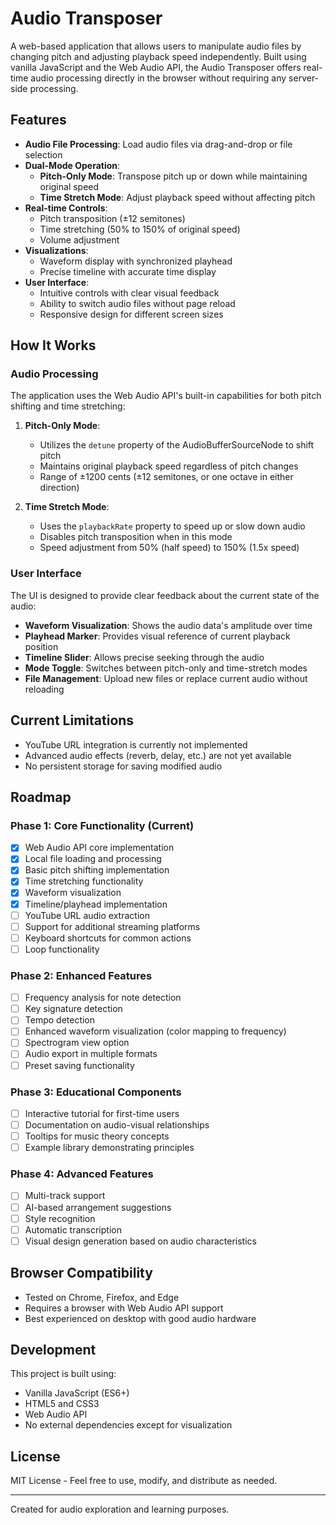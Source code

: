 # Audio Transposer

A web-based application that allows users to manipulate audio files by changing pitch and adjusting playback speed independently. Built using vanilla JavaScript and the Web Audio API, the Audio Transposer offers real-time audio processing directly in the browser without requiring any server-side processing.

## Features

- **Audio File Processing**: Load audio files via drag-and-drop or file selection
- **Dual-Mode Operation**:
  - **Pitch-Only Mode**: Transpose pitch up or down while maintaining original speed
  - **Time Stretch Mode**: Adjust playback speed without affecting pitch
- **Real-time Controls**:
  - Pitch transposition (±12 semitones)
  - Time stretching (50% to 150% of original speed)
  - Volume adjustment
- **Visualizations**:
  - Waveform display with synchronized playhead
  - Precise timeline with accurate time display
- **User Interface**:
  - Intuitive controls with clear visual feedback
  - Ability to switch audio files without page reload
  - Responsive design for different screen sizes

## How It Works

### Audio Processing

The application uses the Web Audio API's built-in capabilities for both pitch shifting and time stretching:

1. **Pitch-Only Mode**:
   - Utilizes the `detune` property of the AudioBufferSourceNode to shift pitch
   - Maintains original playback speed regardless of pitch changes
   - Range of ±1200 cents (±12 semitones, or one octave in either direction)

2. **Time Stretch Mode**:
   - Uses the `playbackRate` property to speed up or slow down audio
   - Disables pitch transposition when in this mode
   - Speed adjustment from 50% (half speed) to 150% (1.5x speed)

### User Interface

The UI is designed to provide clear feedback about the current state of the audio:

- **Waveform Visualization**: Shows the audio data's amplitude over time
- **Playhead Marker**: Provides visual reference of current playback position
- **Timeline Slider**: Allows precise seeking through the audio
- **Mode Toggle**: Switches between pitch-only and time-stretch modes
- **File Management**: Upload new files or replace current audio without reloading

## Current Limitations

- YouTube URL integration is currently not implemented
- Advanced audio effects (reverb, delay, etc.) are not yet available
- No persistent storage for saving modified audio

## Roadmap

### Phase 1: Core Functionality (Current)

- [x] Web Audio API core implementation
- [x] Local file loading and processing
- [x] Basic pitch shifting implementation
- [x] Time stretching functionality
- [x] Waveform visualization
- [x] Timeline/playhead implementation
- [ ] YouTube URL audio extraction
- [ ] Support for additional streaming platforms
- [ ] Keyboard shortcuts for common actions
- [ ] Loop functionality

### Phase 2: Enhanced Features

- [ ] Frequency analysis for note detection
- [ ] Key signature detection
- [ ] Tempo detection
- [ ] Enhanced waveform visualization (color mapping to frequency)
- [ ] Spectrogram view option
- [ ] Audio export in multiple formats
- [ ] Preset saving functionality

### Phase 3: Educational Components

- [ ] Interactive tutorial for first-time users
- [ ] Documentation on audio-visual relationships
- [ ] Tooltips for music theory concepts
- [ ] Example library demonstrating principles

### Phase 4: Advanced Features

- [ ] Multi-track support
- [ ] AI-based arrangement suggestions
- [ ] Style recognition
- [ ] Automatic transcription
- [ ] Visual design generation based on audio characteristics

## Browser Compatibility

- Tested on Chrome, Firefox, and Edge
- Requires a browser with Web Audio API support
- Best experienced on desktop with good audio hardware

## Development

This project is built using:
- Vanilla JavaScript (ES6+)
- HTML5 and CSS3
- Web Audio API
- No external dependencies except for visualization

## License

MIT License - Feel free to use, modify, and distribute as needed.

---

Created for audio exploration and learning purposes.